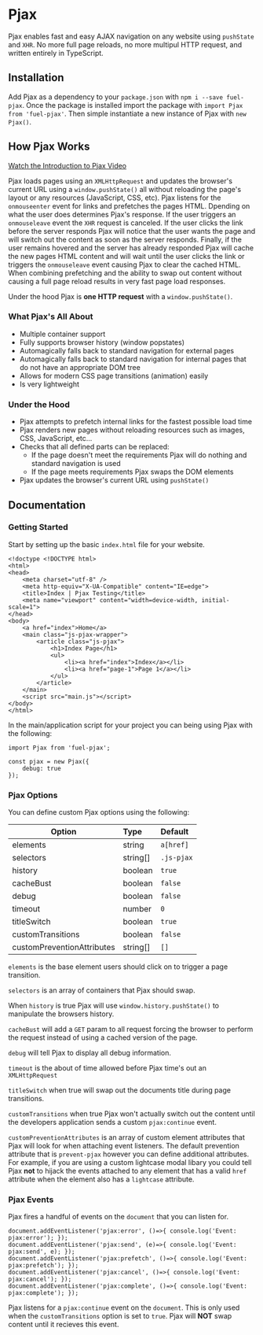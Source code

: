 # Pjax
Pjax enables fast and easy AJAX navigation on any website using `pushState` and `XHR`. No more full page reloads, no more multipul HTTP request, and written entirely in TypeScript.

## Installation
Add Pjax as a dependency to your `package.json` with `npm i --save fuel-pjax`. Once the package is installed import the package with `import Pjax from 'fuel-pjax'`. Then simple instantiate a new instance of Pjax with `new Pjax()`.

## How Pjax Works
[Watch the Introduction to Pjax Video](https://youtu.be/2bz_lrk--NE)

Pjax loads pages using an `XMLHttpRequest` and updates the browser's current URL using a `window.pushState()` all without reloading the page's layout or any resources (JavaScript, CSS, etc). Pjax listens for the `onmouseenter` event for links and prefetches the pages HTML. Dpending on what the user does determines Pjax's response. If the user triggers an `onmouseleave` event the `XHR` request is canceled. If the user clicks the link before the server responds Pjax will notice that the user wants the page and will switch out the content as soon as the server responds. Finally, if the user remains hovered and the server has already responded Pjax will cache the new pages HTML content and will wait until the user clicks the link or triggers the `onmouseleave` event causing Pjax to clear the cached HTML. When combining prefetching and the ability to swap out content without causing a full page reload results in very fast page load responses.

Under the hood Pjax is **one HTTP request** with a `window.pushState()`.

### What Pjax's All About
- Multiple container support
- Fully supports browser history (window popstates)
- Automagically falls back to standard navigation for external pages
- Automagically falls back to standard navigation for internal pages that do not have an appropriate DOM tree
- Allows for modern CSS page transitions (animation) easily
- Is very lightweight

### Under the Hood
- Pjax attempts to prefetch internal links for the fastest possible load time
- Pjax renders new pages without reloading resources such as images, CSS, JavaScript, etc...
- Checks that all defined parts can be replaced:
    - If the page doesn't meet the requirements Pjax will do nothing and standard navigation is used
    - If the page meets requirements Pjax swaps the DOM elements
- Pjax updates the browser's current URL using `pushState()`

## Documentation

### Getting Started

Start by setting up the basic `index.html` file for your website.
```
<!doctype <!DOCTYPE html>
<html>
<head>
    <meta charset="utf-8" />
    <meta http-equiv="X-UA-Compatible" content="IE=edge">
    <title>Index | Pjax Testing</title>
    <meta name="viewport" content="width=device-width, initial-scale=1">
</head>
<body>
    <a href="index">Home</a>
    <main class="js-pjax-wrapper">
        <article class="js-pjax">
            <h1>Index Page</h1>
            <ul>
                <li><a href="index">Index</a></li>
                <li><a href="page-1">Page 1</a></li>
            </ul>
        </article>
    </main>
    <script src="main.js"></script>
</body>
</html>
```

In the main/application script for your project you can being using Pjax with the following:
```
import Pjax from 'fuel-pjax';

const pjax = new Pjax({
    debug: true
});
```

### Pjax Options

You can define custom Pjax options using the following:

| Option                       | Type                      | Default              |
| ---------------------------- |:------------------------- |:-------------------- |
| elements                     | string                    | `a[href]`            |
| selectors                    | string[]                  | `.js-pjax`           |
| history                      | boolean                   | `true`               |
| cacheBust                    | boolean                   | `false`              |
| debug                        | boolean                   | `false`              |
| timeout                      | number                    | `0`                  |
| titleSwitch                  | boolean                   | `true`               |
| customTransitions            | boolean                   | `false`              |
| customPreventionAttributes   | string[]                  | `[]`                 |

`elements` is the base element users should click on to trigger a page transition.

`selectors` is an array of containers that Pjax should swap.

When `history` is true Pjax will use `window.history.pushState()` to manipulate the browsers history.

`cacheBust` will add a `GET` param to all request forcing the browser to perform the request instead of using a cached version of the page.

`debug` will tell Pjax to display all debug information.

`timeout` is the about of time allowed before Pjax time's out an `XMLHttpRequest`

`titleSwitch` when true will swap out the documents title during page transitions.

`customTransitions` when true Pjax won't actually switch out the content until the developers application sends a custom `pjax:continue` event.

`customPreventionAttributes` is an array of custom element attributes that Pjax will look for when attaching event listeners. The default prevention attribute that is `prevent-pjax` however you can define additional attributes. For example, if you are using a custom lightcase modal libary you could tell Pjax **not** to hijack the events attached to any element that has a valid `href` attribute when the element also has a `lightcase` attribute.

### Pjax Events

Pjax fires a handful of events on the `document` that you can listen for.

```
document.addEventListener('pjax:error', ()=>{ console.log('Event: pjax:error'); });
document.addEventListener('pjax:send', (e)=>{ console.log('Event: pjax:send', e); });
document.addEventListener('pjax:prefetch', ()=>{ console.log('Event: pjax:prefetch'); });
document.addEventListener('pjax:cancel', ()=>{ console.log('Event: pjax:cancel'); });
document.addEventListener('pjax:complete', ()=>{ console.log('Event: pjax:complete'); });
```

Pjax listens for a `pjax:continue` event on the `document`. This is only used when the `customTransitions` option is set to `true`. Pjax will **NOT** swap content until it recieves this event.
